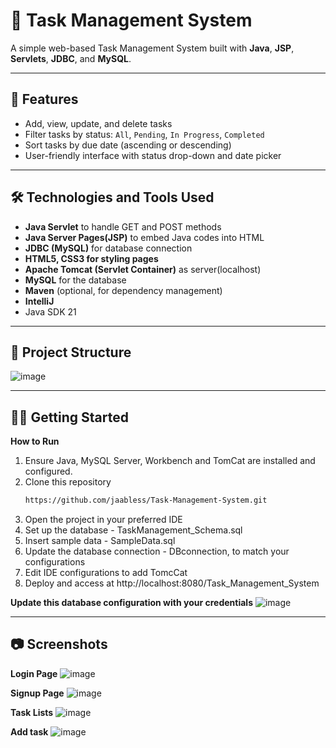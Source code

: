 # 📝 Task Management System

A simple web-based Task Management System built with **Java**, **JSP**, **Servlets**, **JDBC**, and **MySQL**.

---

## 📌 Features

- Add, view, update, and delete tasks
- Filter tasks by status: `All`, `Pending`, `In Progress`, `Completed`
- Sort tasks by due date (ascending or descending)
- User-friendly interface with status drop-down and date picker

---

## 🛠️ Technologies and Tools Used

- **Java Servlet** to handle GET and POST methods
- **Java Server Pages(JSP)** to embed Java codes into HTML
- **JDBC (MySQL)** for database connection
- **HTML5, CSS3 for styling pages**
- **Apache Tomcat (Servlet Container)** as server(localhost)
- **MySQL** for the database
- **Maven** (optional, for dependency management)
- **IntelliJ**
- Java SDK 21

---

## 📁 Project Structure

![image](https://github.com/user-attachments/assets/bdeb95f3-cf83-45bb-b2f9-7fd4c118b8f6)

---

## 🧑‍💻 Getting Started

**How to Run**

1. Ensure Java, MySQL Server, Workbench and TomCat are installed and configured.
2. Clone this repository
   ```bash
   https://github.com/jaabless/Task-Management-System.git
3. Open the project in your preferred IDE
4. Set up the database - TaskManagement_Schema.sql
5. Insert sample data - SampleData.sql
6. Update the database connection - DBconnection, to match your configurations
7. Edit IDE configurations to add TomcCat
8. Deploy and access at http://localhost:8080/Task_Management_System

**Update this database configuration with your credentials**
![image](https://github.com/user-attachments/assets/7b56edb0-3c08-43bf-8169-fde6ab0e19f4)

---

## 📷 Screenshots

**Login Page**
![image](https://github.com/user-attachments/assets/65c3d40e-04f7-4f09-83bc-ce82059cc502)

**Signup Page**
![image](https://github.com/user-attachments/assets/6709f5b4-5052-4b25-a090-0250639b329c)

**Task Lists**
![image](https://github.com/user-attachments/assets/04d6ee5c-3b07-4145-80a6-334aea11c4bf)

**Add task**
![image](https://github.com/user-attachments/assets/5018c541-8ed3-4d59-a2dd-b886b3fb0e1e)


